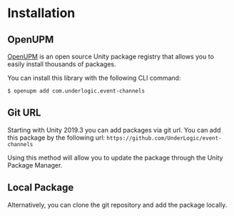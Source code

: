 # Installation

## OpenUPM

[OpenUPM](https://openupm.com/) is an open source Unity package registry that allows you to easily install thousands of packages.

You can install this library with the following CLI command:

```shell
$ openupm add com.underlogic.event-channels
```

## Git URL

Starting with Unity 2019.3 you can add packages via git url.
You can add this package by the following url: `https://github.com/UnderLogic/event-channels`

Using this method will allow you to update the package through the Unity Package Manager.

## Local Package

Alternatively, you can clone the git repository and add the package locally.
